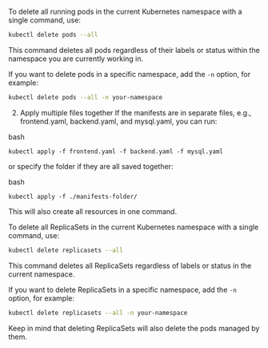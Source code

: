 To delete all running pods in the current Kubernetes namespace with a single command, use:

```bash
kubectl delete pods --all
```

This command deletes all pods regardless of their labels or status within the namespace you are currently working in.

If you want to delete pods in a specific namespace, add the `-n` option, for example:

```bash
kubectl delete pods --all -n your-namespace
```
2. Apply multiple files together
If the manifests are in separate files, e.g., frontend.yaml, backend.yaml, and mysql.yaml, you can run:

bash
```
kubectl apply -f frontend.yaml -f backend.yaml -f mysql.yaml
```
or specify the folder if they are all saved together:

bash
```
kubectl apply -f ./manifests-folder/
```
This will also create all resources in one command.

To delete all ReplicaSets in the current Kubernetes namespace with a single command, use:

```bash
kubectl delete replicasets --all
```

This command deletes all ReplicaSets regardless of labels or status in the current namespace.

If you want to delete ReplicaSets in a specific namespace, add the `-n` option, for example:

```bash
kubectl delete replicasets --all -n your-namespace
```

Keep in mind that deleting ReplicaSets will also delete the pods managed by them.
